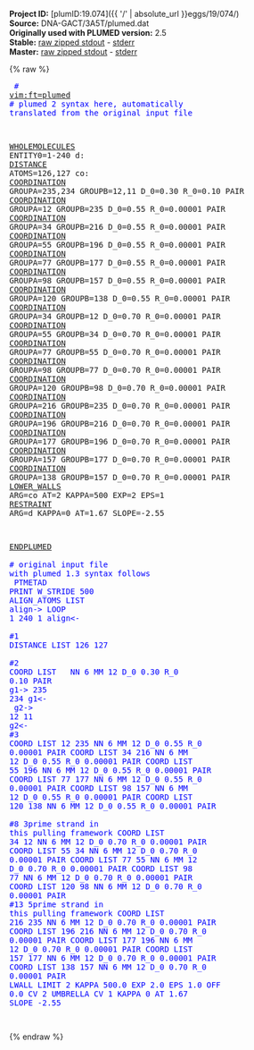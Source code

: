 **Project ID:** [plumID:19.074]({{ '/' | absolute_url }}eggs/19/074/)  
**Source:** DNA-GACT/3A5T/plumed.dat  
**Originally used with PLUMED version:** 2.5  
**Stable:** [raw zipped stdout](plumed.dat.plumed.stdout.txt.zip) - [stderr](plumed.dat.plumed.stderr)  
**Master:** [raw zipped stdout](plumed.dat.plumed_master.stdout.txt.zip) - [stderr](plumed.dat.plumed_master.stderr)  

{% raw %}<pre>
<span style="color:blue"># <a href="https://plumed.github.io/doc-master/user-doc/html/_vim_syntax.html">vim:ft=plumed</a></span>
<span style="color:blue"># plumed 2 syntax here, automatically translated from the original input file</span>

<a href="https://plumed.github.io/doc-master/user-doc/html/_w_h_o_l_e_m_o_l_e_c_u_l_e_s.html">WHOLEMOLECULES</a> ENTITY0=1-240
d: <a href="https://plumed.github.io/doc-master/user-doc/html/_d_i_s_t_a_n_c_e.html">DISTANCE</a> ATOMS=126,127
co: <a href="https://plumed.github.io/doc-master/user-doc/html/_c_o_o_r_d_i_n_a_t_i_o_n.html">COORDINATION</a> GROUPA=235,234 GROUPB=12,11 D_0=0.30 R_0=0.10 PAIR
<a href="https://plumed.github.io/doc-master/user-doc/html/_c_o_o_r_d_i_n_a_t_i_o_n.html">COORDINATION</a> GROUPA=12 GROUPB=235 D_0=0.55 R_0=0.00001 PAIR
<a href="https://plumed.github.io/doc-master/user-doc/html/_c_o_o_r_d_i_n_a_t_i_o_n.html">COORDINATION</a> GROUPA=34 GROUPB=216 D_0=0.55 R_0=0.00001 PAIR
<a href="https://plumed.github.io/doc-master/user-doc/html/_c_o_o_r_d_i_n_a_t_i_o_n.html">COORDINATION</a> GROUPA=55 GROUPB=196 D_0=0.55 R_0=0.00001 PAIR
<a href="https://plumed.github.io/doc-master/user-doc/html/_c_o_o_r_d_i_n_a_t_i_o_n.html">COORDINATION</a> GROUPA=77 GROUPB=177 D_0=0.55 R_0=0.00001 PAIR
<a href="https://plumed.github.io/doc-master/user-doc/html/_c_o_o_r_d_i_n_a_t_i_o_n.html">COORDINATION</a> GROUPA=98 GROUPB=157 D_0=0.55 R_0=0.00001 PAIR
<a href="https://plumed.github.io/doc-master/user-doc/html/_c_o_o_r_d_i_n_a_t_i_o_n.html">COORDINATION</a> GROUPA=120 GROUPB=138 D_0=0.55 R_0=0.00001 PAIR
<a href="https://plumed.github.io/doc-master/user-doc/html/_c_o_o_r_d_i_n_a_t_i_o_n.html">COORDINATION</a> GROUPA=34 GROUPB=12 D_0=0.70 R_0=0.00001 PAIR
<a href="https://plumed.github.io/doc-master/user-doc/html/_c_o_o_r_d_i_n_a_t_i_o_n.html">COORDINATION</a> GROUPA=55 GROUPB=34 D_0=0.70 R_0=0.00001 PAIR
<a href="https://plumed.github.io/doc-master/user-doc/html/_c_o_o_r_d_i_n_a_t_i_o_n.html">COORDINATION</a> GROUPA=77 GROUPB=55 D_0=0.70 R_0=0.00001 PAIR
<a href="https://plumed.github.io/doc-master/user-doc/html/_c_o_o_r_d_i_n_a_t_i_o_n.html">COORDINATION</a> GROUPA=98 GROUPB=77 D_0=0.70 R_0=0.00001 PAIR
<a href="https://plumed.github.io/doc-master/user-doc/html/_c_o_o_r_d_i_n_a_t_i_o_n.html">COORDINATION</a> GROUPA=120 GROUPB=98 D_0=0.70 R_0=0.00001 PAIR
<a href="https://plumed.github.io/doc-master/user-doc/html/_c_o_o_r_d_i_n_a_t_i_o_n.html">COORDINATION</a> GROUPA=216 GROUPB=235 D_0=0.70 R_0=0.00001 PAIR
<a href="https://plumed.github.io/doc-master/user-doc/html/_c_o_o_r_d_i_n_a_t_i_o_n.html">COORDINATION</a> GROUPA=196 GROUPB=216 D_0=0.70 R_0=0.00001 PAIR
<a href="https://plumed.github.io/doc-master/user-doc/html/_c_o_o_r_d_i_n_a_t_i_o_n.html">COORDINATION</a> GROUPA=177 GROUPB=196 D_0=0.70 R_0=0.00001 PAIR
<a href="https://plumed.github.io/doc-master/user-doc/html/_c_o_o_r_d_i_n_a_t_i_o_n.html">COORDINATION</a> GROUPA=157 GROUPB=177 D_0=0.70 R_0=0.00001 PAIR
<a href="https://plumed.github.io/doc-master/user-doc/html/_c_o_o_r_d_i_n_a_t_i_o_n.html">COORDINATION</a> GROUPA=138 GROUPB=157 D_0=0.70 R_0=0.00001 PAIR
<a href="https://plumed.github.io/doc-master/user-doc/html/_l_o_w_e_r__w_a_l_l_s.html">LOWER_WALLS</a> ARG=co AT=2 KAPPA=500 EXP=2 EPS=1
<a href="https://plumed.github.io/doc-master/user-doc/html/_r_e_s_t_r_a_i_n_t.html">RESTRAINT</a> ARG=d KAPPA=0 AT=1.67 SLOPE=-2.55

<a href="https://plumed.github.io/doc-master/user-doc/html/_e_n_d_p_l_u_m_e_d.html">ENDPLUMED</a>
<span style="color:blue"></span>
<span style="color:blue"><span style="color:blue"># original input file with plumed 1.3 syntax follows</span></span>
<span style="color:blue"></span>
<span style="color:blue">PTMETAD</span>
<span style="color:blue">PRINT W_STRIDE 500</span>
<span style="color:blue">ALIGN_ATOMS LIST <align></span>
<span style="color:blue">align-></span>
<span style="color:blue">LOOP 1 240 1</span>
<span style="color:blue">align<-</span>
<span style="color:blue"></span>
<span style="color:blue"><span style="color:blue">#1</span></span>
<span style="color:blue">DISTANCE LIST 126 127</span>
<span style="color:blue"></span>
<span style="color:blue"><span style="color:blue">#2 </span></span>
<span style="color:blue">COORD LIST <g1> <g2> NN 6 MM 12 D_0 0.30 R_0 0.10 PAIR</span>
<span style="color:blue"></span>
<span style="color:blue">g1-></span>
<span style="color:blue">235 234</span>
<span style="color:blue">g1<-</span>
<span style="color:blue"></span>
<span style="color:blue">g2-></span>
<span style="color:blue">12 11 </span>
<span style="color:blue">g2<-</span>
<span style="color:blue"></span>
<span style="color:blue"><span style="color:blue">#3</span></span>
<span style="color:blue">COORD LIST 12 235 NN 6 MM 12 D_0 0.55 R_0 0.00001 PAIR</span>
<span style="color:blue">COORD LIST 34 216 NN 6 MM 12 D_0 0.55 R_0 0.00001 PAIR</span>
<span style="color:blue">COORD LIST 55 196 NN 6 MM 12 D_0 0.55 R_0 0.00001 PAIR</span>
<span style="color:blue">COORD LIST 77 177 NN 6 MM 12 D_0 0.55 R_0 0.00001 PAIR</span>
<span style="color:blue">COORD LIST 98 157 NN 6 MM 12 D_0 0.55 R_0 0.00001 PAIR</span>
<span style="color:blue">COORD LIST 120 138 NN 6 MM 12 D_0 0.55 R_0 0.00001 PAIR</span>
<span style="color:blue"></span>
<span style="color:blue"><span style="color:blue">#8 3prime strand in this pulling framework</span></span>
<span style="color:blue">COORD LIST 34 12 NN 6 MM 12 D_0 0.70 R_0 0.00001 PAIR</span>
<span style="color:blue">COORD LIST 55 34 NN 6 MM 12 D_0 0.70 R_0 0.00001 PAIR</span>
<span style="color:blue">COORD LIST 77 55 NN 6 MM 12 D_0 0.70 R_0 0.00001 PAIR</span>
<span style="color:blue">COORD LIST 98 77 NN 6 MM 12 D_0 0.70 R_0 0.00001 PAIR</span>
<span style="color:blue">COORD LIST 120 98 NN 6 MM 12 D_0 0.70 R_0 0.00001 PAIR</span>
<span style="color:blue"></span>
<span style="color:blue"><span style="color:blue">#13 5prime strand in this pulling framework</span></span>
<span style="color:blue">COORD LIST 216 235 NN 6 MM 12 D_0 0.70 R_0 0.00001 PAIR</span>
<span style="color:blue">COORD LIST 196 216 NN 6 MM 12 D_0 0.70 R_0 0.00001 PAIR</span>
<span style="color:blue">COORD LIST 177 196 NN 6 MM 12 D_0 0.70 R_0 0.00001 PAIR</span>
<span style="color:blue">COORD LIST 157 177 NN 6 MM 12 D_0 0.70 R_0 0.00001 PAIR</span>
<span style="color:blue">COORD LIST 138 157 NN 6 MM 12 D_0 0.70 R_0 0.00001 PAIR</span>
<span style="color:blue"></span>
<span style="color:blue">LWALL LIMIT 2 KAPPA 500.0 EXP 2.0 EPS 1.0 OFF 0.0 CV 2</span>
<span style="color:blue">UMBRELLA CV 1 KAPPA 0 AT 1.67 SLOPE -2.55</span>
<span style="color:blue"></span>
<span style="color:blue"></span>
<span style="color:blue"></span>
</pre>{% endraw %}
